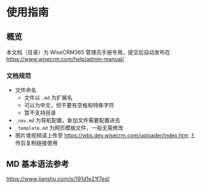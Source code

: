 # 使用指南

## 概览

本文档（目录）为 WiseCRM365 管理员手册专用，提交后自动发布在 https://www.wisecrm.com/help/admin-manual/

### 文档规范

- 文件命名
  - 文件以 `.md` 为扩展名
  - 可以为中文，但不要有空格和特殊字符
  - 暂不支持目录
- `_nav.md` 为导航配置，新加文件需要配置进去
- `_template.md` 为网页模板文件，一般无需修改
- 图片或视频请上传至 https://wbs.dev.wisecrm.com/uploader/index.htm 上传后复制链接使用

## MD 基本语法参考

https://www.jianshu.com/p/191d1e21f7ed/
